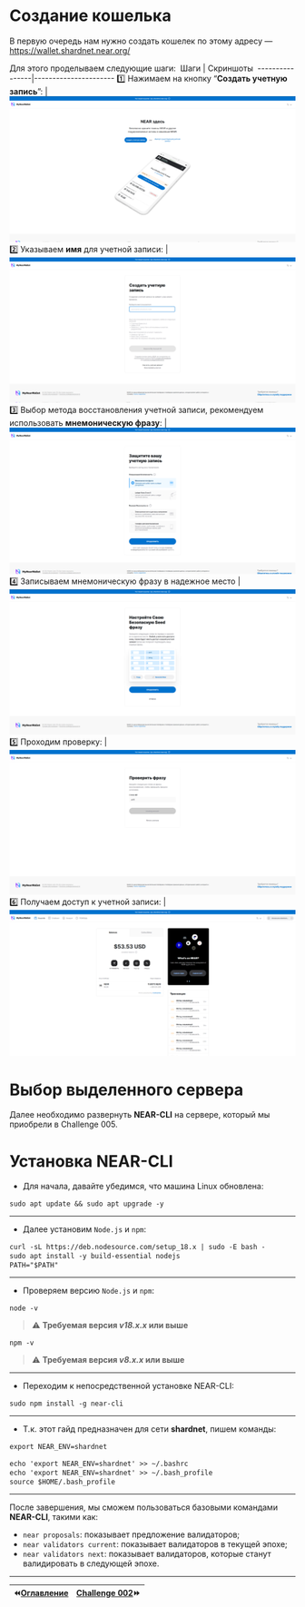 Создание кошелька
===
В первую очередь нам нужно создать кошелек по этому адресу — <https://wallet.shardnet.near.org/>

Для этого проделываем следующие шаги:
 Шаги | Скриншоты 
----------------|----------------------
1️⃣ Нажимаем на кнопку “**Создать учетную запись**”:       | ![Создание учетой записи](https://github.com/BTCSecure/stakewars-3/blob/main/images/challenge-001/0.1%20-%20wallet.png)
2️⃣ Указываем **имя** для учетной записи:       | ![Имя учетной записи](https://github.com/BTCSecure/stakewars-3/blob/main/images/challenge-001/0.2%20-%20wallet.png)
3️⃣ Выбор метода восстановления учетной записи, рекомендуем использовать **мнемоническую фразу**:   | ![Выбор метода восстановления](https://github.com/BTCSecure/stakewars-3/blob/main/images/challenge-001/0.3%20-%20wallet.png)
4️⃣ Записываем мнемоническую фразу в надежное место       | ![Мнемоническая фраза](https://github.com/BTCSecure/stakewars-3/blob/main/images/challenge-001/0.4.1%20-%20wallet.png)
5️⃣ Проходим проверку:    | ![Проверка](https://github.com/BTCSecure/stakewars-3/blob/main/images/challenge-001/0.5.1%20-%20wallet.png)
6️⃣ Получаем доступ к учетной записи:    | ![Доступ к учетной записи](https://github.com/BTCSecure/stakewars-3/blob/main/images/challenge-001/0.6%20-%20wallet.png)

Выбор выделенного сервера
===
Далее необходимо развернуть **NEAR-CLI** на сервере, который мы приобрели в Challenge 005.

Установка NEAR-CLI
===
* Для начала, давайте убедимся, что машина Linux обновлена:
```
sudo apt update && sudo apt upgrade -y
```
***
* Далее установим `Node.js` и `npm`:
```
curl -sL https://deb.nodesource.com/setup_18.x | sudo -E bash -
sudo apt install -y build-essential nodejs
PATH="$PATH"
```
***
* Проверяем версию `Node.js` и `npm`:
```
node -v
```
>⚠️ **Требуемая версия _v18.x.x_ или выше**


```
npm -v
```
>⚠️ **Требуемая версия _v8.x.x_ или выше**
***
* Переходим к непосредственной установке NEAR-CLI:
```
sudo npm install -g near-cli
```
***
* Т.к. этот гайд предназначен для сети **shardnet**, пишем команды:
```
export NEAR_ENV=shardnet
```

```
echo 'export NEAR_ENV=shardnet' >> ~/.bashrc
echo 'export NEAR_ENV=shardnet' >> ~/.bash_profile 
source $HOME/.bash_profile
```
***
После завершения, мы сможем пользоваться базовыми командами **NEAR-CLI**, такими как:
* `near proposals`: показывает предложение валидаторов;
* `near validators current`: показывает валидаторов в текущей эпохе;
* `near validators next`: показывает валидаторов, которые станут валидировать в следующей эпохе.
***
⏪[Оглавление](https://github.com/BTCSecure/stakewars-3/tree/main#readme)     | [Challenge 002](https://github.com/BTCSecure/stakewars-3/blob/main/challenge-002.md)⏩
---|---:
